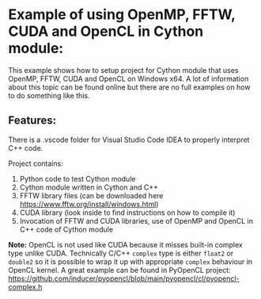 Example of using OpenMP, FFTW, CUDA and OpenCL in Cython module:
==============================
This example shows how to setup project for Cython module that uses OpenMP, FFTW, CUDA and OpenCL on Windows x64.
A lot of information about this topic can be found online but there are no full examples on how to do something like this.

Features:
------------------------------
There is a .vscode folder for Visual Studio Code IDEA to properly interpret C++ code.

Project contains:
1) Python code to test Cython module
2) Cython module written in Cython and C++
3) FFTW library files (can be downloaded here https://www.fftw.org/install/windows.html)
4) CUDA library (look inside to find instructions on how to compile it)
3) Invocation of FFTW and CUDA libraries, use of OpenMP and OpenCL in C++ code of Cython module

**Note:**  OpenCL is not used like CUDA because it misses built-in complex type unlike CUDA. Technically C/C++ ```complex``` type is either ```float2``` or ```double2``` so it is possible to wrap it up with appropriate ```complex``` behaviour in OpenCL kernel.
A great example can be found in PyOpenCL project: https://github.com/inducer/pyopencl/blob/main/pyopencl/cl/pyopencl-complex.h